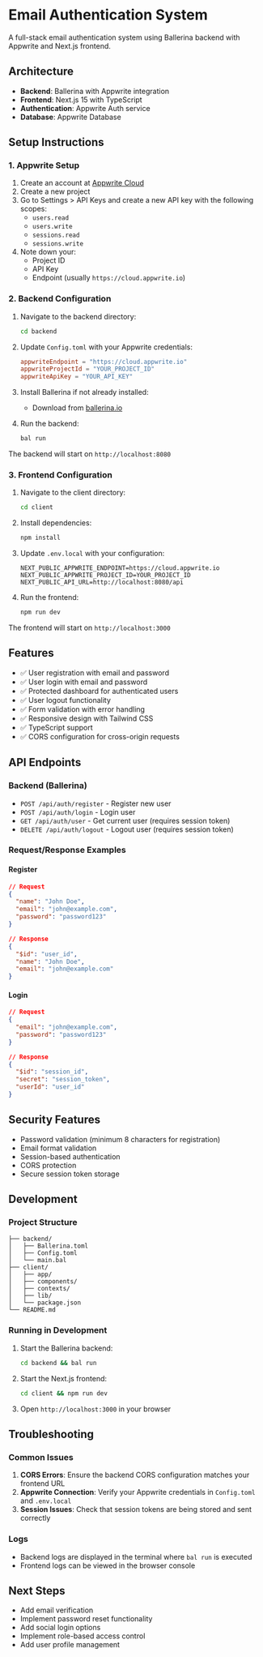 # Email Authentication System

A full-stack email authentication system using Ballerina backend with Appwrite and Next.js frontend.

## Architecture

- **Backend**: Ballerina with Appwrite integration
- **Frontend**: Next.js 15 with TypeScript
- **Authentication**: Appwrite Auth service
- **Database**: Appwrite Database

## Setup Instructions

### 1. Appwrite Setup

1. Create an account at [Appwrite Cloud](https://cloud.appwrite.io)
2. Create a new project
3. Go to Settings > API Keys and create a new API key with the following scopes:
   - `users.read`
   - `users.write`
   - `sessions.read`
   - `sessions.write`
4. Note down your:
   - Project ID
   - API Key
   - Endpoint (usually `https://cloud.appwrite.io`)

### 2. Backend Configuration

1. Navigate to the backend directory:
   ```bash
   cd backend
   ```

2. Update `Config.toml` with your Appwrite credentials:
   ```toml
   appwriteEndpoint = "https://cloud.appwrite.io"
   appwriteProjectId = "YOUR_PROJECT_ID"
   appwriteApiKey = "YOUR_API_KEY"
   ```

3. Install Ballerina if not already installed:
   - Download from [ballerina.io](https://ballerina.io/downloads/)

4. Run the backend:
   ```bash
   bal run
   ```

The backend will start on `http://localhost:8080`

### 3. Frontend Configuration

1. Navigate to the client directory:
   ```bash
   cd client
   ```

2. Install dependencies:
   ```bash
   npm install
   ```

3. Update `.env.local` with your configuration:
   ```env
   NEXT_PUBLIC_APPWRITE_ENDPOINT=https://cloud.appwrite.io
   NEXT_PUBLIC_APPWRITE_PROJECT_ID=YOUR_PROJECT_ID
   NEXT_PUBLIC_API_URL=http://localhost:8080/api
   ```

4. Run the frontend:
   ```bash
   npm run dev
   ```

The frontend will start on `http://localhost:3000`

## Features

- ✅ User registration with email and password
- ✅ User login with email and password
- ✅ Protected dashboard for authenticated users
- ✅ User logout functionality
- ✅ Form validation with error handling
- ✅ Responsive design with Tailwind CSS
- ✅ TypeScript support
- ✅ CORS configuration for cross-origin requests

## API Endpoints

### Backend (Ballerina)

- `POST /api/auth/register` - Register new user
- `POST /api/auth/login` - Login user
- `GET /api/auth/user` - Get current user (requires session token)
- `DELETE /api/auth/logout` - Logout user (requires session token)

### Request/Response Examples

#### Register
```json
// Request
{
  "name": "John Doe",
  "email": "john@example.com",
  "password": "password123"
}

// Response
{
  "$id": "user_id",
  "name": "John Doe",
  "email": "john@example.com"
}
```

#### Login
```json
// Request
{
  "email": "john@example.com",
  "password": "password123"
}

// Response
{
  "$id": "session_id",
  "secret": "session_token",
  "userId": "user_id"
}
```

## Security Features

- Password validation (minimum 8 characters for registration)
- Email format validation
- Session-based authentication
- CORS protection
- Secure session token storage

## Development

### Project Structure

```
├── backend/
│   ├── Ballerina.toml
│   ├── Config.toml
│   └── main.bal
├── client/
│   ├── app/
│   ├── components/
│   ├── contexts/
│   ├── lib/
│   └── package.json
└── README.md
```

### Running in Development

1. Start the Ballerina backend:
   ```bash
   cd backend && bal run
   ```

2. Start the Next.js frontend:
   ```bash
   cd client && npm run dev
   ```

3. Open `http://localhost:3000` in your browser

## Troubleshooting

### Common Issues

1. **CORS Errors**: Ensure the backend CORS configuration matches your frontend URL
2. **Appwrite Connection**: Verify your Appwrite credentials in `Config.toml` and `.env.local`
3. **Session Issues**: Check that session tokens are being stored and sent correctly

### Logs

- Backend logs are displayed in the terminal where `bal run` is executed
- Frontend logs can be viewed in the browser console

## Next Steps

- Add email verification
- Implement password reset functionality
- Add social login options
- Implement role-based access control
- Add user profile management